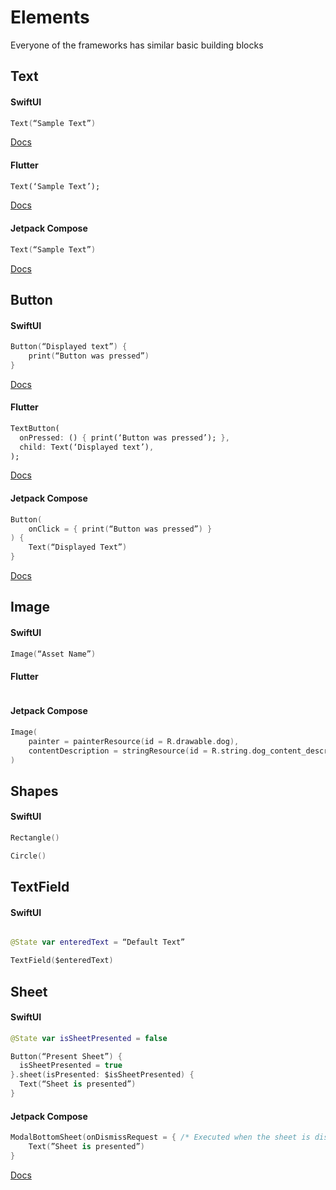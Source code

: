 # Elements 

Everyone of the frameworks has similar basic building blocks

## Text

#### SwiftUI

```Swift
Text(“Sample Text”)
```

[Docs](https://developer.apple.com/documentation/swiftui/text)

#### Flutter

```Dart
Text(‘Sample Text’);
```

[Docs](https://api.flutter.dev/flutter/widgets/Text-class.html)

#### Jetpack Compose

```Kotlin
Text(“Sample Text”)
```

[Docs](https://developer.android.com/jetpack/compose/text)

## Button

#### SwiftUI

```Swift
Button(“Displayed text”) {
    print(“Button was pressed”)
}
```

[Docs](https://developer.apple.com/documentation/swiftui/button)

#### Flutter

```Dart
TextButton(
  onPressed: () { print(‘Button was pressed’); },
  child: Text(‘Displayed text’),
);

```
[Docs](https://api.flutter.dev/flutter/material/ButtonStyle-class.html#material-3-button-types)

#### Jetpack Compose

```Kotlin
Button(
    onClick = { print(“Button was pressed”) }
) {
    Text(“Displayed Text”)
}
```

[Docs](https://developer.android.com/reference/kotlin/androidx/compose/material3/package-summary#button)

## Image

#### SwiftUI
```Swift
Image(“Asset Name”)
```

#### Flutter

```Dart
```

#### Jetpack Compose

```Kotlin
Image(
    painter = painterResource(id = R.drawable.dog),
    contentDescription = stringResource(id = R.string.dog_content_description)
)
```

## Shapes

#### SwiftUI

```Swift
Rectangle()

Circle()

```

## TextField

#### SwiftUI

```Swift

@State var enteredText = “Default Text”

TextField($enteredText)

```

## Sheet

#### SwiftUI

```Swift
@State var isSheetPresented = false

Button(“Present Sheet”) {
  isSheetPresented = true
}.sheet(isPresented: $isSheetPresented) {
  Text(“Sheet is presented”)
}
```

#### Jetpack Compose

```Kotlin
ModalBottomSheet(onDismissRequest = { /* Executed when the sheet is dismissed */ }) {
    Text(”Sheet is presented”)
}
```

[Docs](https://developer.android.com/jetpack/compose/layouts/material#bottom-sheets)
